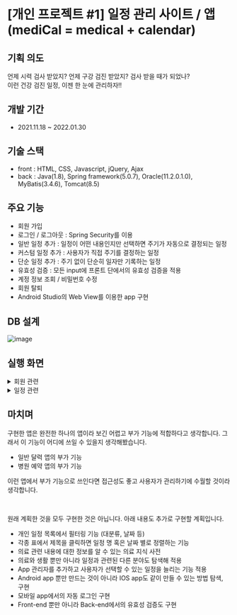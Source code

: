 # [개인 프로젝트 #1] 일정 관리 사이트 / 앱 <br> (mediCal = medical + calendar)

## 기획 의도

언제 시력 검사 받았지? 언제 구강 검진 받았지? 검사 받을 때가 되었나? <br>
이런 건강 검진 일정, 이젠 한 눈에 관리하자!!

## 개발 기간

- 2021.11.18 ~ 2022.01.30

## 기술 스택

- front : HTML, CSS, Javascript, jQuery, Ajax
- back : Java(1.8), Spring framework(5.0.7), Oracle(11.2.0.1.0), MyBatis(3.4.6), Tomcat(8.5)

## 주요 기능

- 회원 가입
- 로그인 / 로그아웃 : Spring Security를 이용
- 일반 일정 추가 : 일정이 어떤 내용인지만 선택하면 주기가 자동으로 결정되는 일정
- 커스텀 일정 추가 : 사용자가 직접 주기를 결정하는 일정
- 단순 일정 추가 : 주기 없이 단순히 일자만 기록하는 일정
- 유효성 검증 : 모든 input에 프론트 단에서의 유효성 검증을 적용
- 계정 정보 조회 / 비밀번호 수정
- 회원 탈퇴
- Android Studio의 Web View를 이용한 app 구현

## DB 설계

![image](https://user-images.githubusercontent.com/48465072/159702634-31f11468-573b-41d7-9492-7b9254646f4c.png)

## 실행 화면

<details><summary>회원 관련</summary>

  <br>
  
  ![image](https://user-images.githubusercontent.com/48465072/159705200-099cd487-7ee7-4367-a80c-8c73f718f852.png)
  <br>회원가입 화면에서 아무 입력이 없는 경우 입력해달라는 메시지가 표시됩니다.

  ![image](https://user-images.githubusercontent.com/48465072/159705749-7d17b0ef-6f85-4d37-a237-60ad5b5a1c93.png)
  <br>입력이 유효성 검증을 통과하지 못하거나, ID가 이미 존재하거나, 비밀번호 체크가 틀려도 메시지가 출력됩니다.
  
  ![image](https://user-images.githubusercontent.com/48465072/159706774-ffde9a61-a473-46c7-8130-bc9d8c057e81.png)
  <br>로그인 폼에서도 빈칸이면 메시지가 출력되며, ID나 비밀번호가 틀리면 알림 창으로 알려줍니다.
  
  ![image](https://user-images.githubusercontent.com/48465072/159718203-1017687a-56f4-4254-b3e9-8f708bf95801.png)
  <br>로그인 후 볼 수 있는 계정 관련 페이지입니다. 로그아웃이나 계정 탈퇴하면 로그인 페이지 이동 후 알림 창으로 알려줍니다.
  
  ![image](https://user-images.githubusercontent.com/48465072/159716981-3b834cf8-319c-4d7f-8c31-6f2e6ee1ddb1.png)
  <br>계정 정보를 조회하고 비밀번호를 변경하는 페이지입니다. 유효성 검증이 적용되어 있습니다.
  
</details>

<details><summary>일정 관련</summary>

  <br>
  
  ![image](https://user-images.githubusercontent.com/48465072/159725929-33673d7d-e061-4b3e-8f1e-898d92a6e43d.png)
  <br>로그인 후 나오는 개인 일정 목록 페이지로, Paging 기능이 적용되어 있습니다.
  
  ![image](https://user-images.githubusercontent.com/48465072/159726408-2fc8fcb8-56e9-4013-9cb4-80a90a0bdb25.png)
  <br>키워드 검색 기능도 적용되어 있습니다.
  
  ![image](https://user-images.githubusercontent.com/48465072/159735689-9d26c72d-cc42-470a-a61f-d46b518d19f9.png)
  <br>개인 일정 목록 페이지에서 등록 버튼을 누르면 3가지 유형의 일정 등록을 선택할 수 있습니다.
  
  ![image](https://user-images.githubusercontent.com/48465072/159727497-508fc006-cd86-46cb-b5fd-f739b13afbe1.png)
  <br>먼저 일반 일정 등록입니다. 분류를 선택하면 바로 아래 표에 해당 내용이 활성화되며, 
  <br>체크박스를 누르면 아래에 선택한 종류를 표시합니다.
  
  ![image](https://user-images.githubusercontent.com/48465072/159728674-04da1e1e-508e-4876-8261-b32cef1ae322.png)
  <br>표에서 선택한 종류에 대한 주기도 자동으로 입력되며, 
  <br>검사/복용 일자를 선택하면 다음 일자도 자동으로 계산해 입력됩니다. 
  <br>여기 페이지 이외에도 입력 가능한 곳에는 유효성 검증이 적용되어 있습니다.
  
  ![image](https://user-images.githubusercontent.com/48465072/159732308-ae4143d8-5e36-4ab1-a727-3984b7917146.png)
  <br>그 다음으로 커스텀 일정 등록입니다. 종류 명과 주기를 입력하면 다음 일자가 계산되어 입력됩니다. 
  
  ![image](https://user-images.githubusercontent.com/48465072/159738680-e451145a-cb95-4680-8e4e-c6b994d4f29a.png)
  <br>마지막으로 단순 일정 등록입니다. 주기 없이 단순히 일자만 입력합니다.

  ![image](https://user-images.githubusercontent.com/48465072/159734545-9cabc20b-09a8-4c6e-932d-fe63506f9c60.png)
  <br>단순 일정은 개인 일정 목록에서 다음 일자가 생략됩니다. 종류를 선택하면 해당 일정 조회/변경/삭제 페이지로 이동합니다.
  
  ![image](https://user-images.githubusercontent.com/48465072/159737577-3df9174c-3bf4-4f27-8501-3ae822fbfb42.png)
  <br>일정 조회/변경/삭제 페이지입니다. 일자나 메모를 변경할 수 있으며, 삭제도 가능합니다.
  
  ![image](https://user-images.githubusercontent.com/48465072/159738053-5c9b162e-c9ed-41f9-9928-becdd93a0389.png)
  <br>DB에 저장되어 있는 사용 설명서를 보여주는 페이지입니다.
  
</details>

## 마치며

구현한 앱은 완전한 하나의 앱이라 보긴 어렵고 부가 기능에 적합하다고 생각합니다. 그래서 이 기능이 어디에 쓰일 수 있을지 생각해봤습니다.

- 일반 달력 앱의 부가 기능
- 병원 예약 앱의 부가 기능

이런 앱에서 부가 기능으로 쓰인다면 접근성도 좋고 사용자가 관리하기에 수월할 것이라 생각합니다.

<br>

원래 계획한 것을 모두 구현한 것은 아닙니다. 아래 내용도 추가로 구현할 계획입니다.

- 개인 일정 목록에서 필터링 기능 (대분류, 날짜 등)
- 각종 표에서 제목을 클릭하면 일정 명 혹은 날짜 별로 정렬하는 기능
- 의료 관련 내용에 대한 정보를 알 수 있는 의료 지식 사전
- 의료와 생활 뿐만 아니라 일정과 관련된 다른 분야도 탐색해 적용
- App 관리자를 추가하고 사용자가 선택할 수 있는 일정을 늘리는 기능 적용
- Android app 뿐만 만드는 것이 아니라 IOS app도 같이 만들 수 있는 방법 탐색, 구현
- 모바일 app에서의 자동 로그인 구현
- Front-end 뿐만 아니라 Back-end에서의 유효성 검증도 구현
